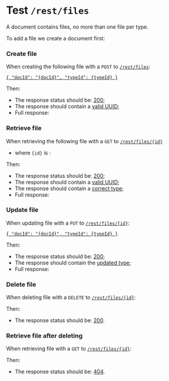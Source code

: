 # Test `/rest/files`

A document contains files, no more than one file per type.

[ ](- "#docId=createDocument()")
[ ](- "#typeId=getTypeId()")
[ ](- "#fooTypeId=getFooTypeId()")

To add a file we create a document first: [ ](- "c:echo=#docId")

### Create file
When creating the following file with a `POST` to [`/rest/files`](- "#createEndpoint"):

[```{
  "docId": "{docId}", "typeId": {typeId}
}```](- "#newEntity")

[ ](- "#createResult=create(#createEndpoint, #newEntity, #docId, #typeId)")

Then:

 - The response status should be: [200](- "?=#createResult.status");
 - The response should contain a [valid UUID](- "?=#createResult.validUuid");
 - Full response:
 
[ ](- "ext:embed=#createResult.body")

### Retrieve file
When retrieving the following file with a `GET` to [`/rest/files/{id}`](- "#getEndpoint") 

 - where `{id}` is [ ](- "c:echo=#createResult.id"):

[ ](- "#retrieveResult=retrieve(#getEndpoint, #createResult.id)")

Then:

 - The response status should be: [200](- "?=#retrieveResult.status");
 - The response should contain a [valid UUID](- "?=#retrieveResult.validUuid");
 - The response should contain a [correct type](- "?=#retrieveResult.correctType");
 - Full response:

[ ](- "ext:embed=#retrieveResult.body")

### Update file
When updating file [ ](- "c:echo=#createResult.id") with a `PUT` to [`/rest/files/{id}`](- "#updateEndpoint"):

[```{
  "docId": "{docId}", "typeId": {typeId}
}```](- "#updatedEntity")


[ ](- "#updateResult=update(#updateEndpoint, #createResult.id, #updatedEntity, #docId, #fooTypeId)")

Then:

 - The response status should be: [200](- "?=#updateResult.status");
 - The response should contain the [updated type](- "?=#updateResult.updatedType");
 - Full response:

[ ](- "ext:embed=#updateResult.body")

### Delete file
When deleting file [ ](- "c:echo=#createResult.id") with a `DELETE` to [`/rest/files/{id}`](- "#deleteEndpoint"):

[ ](- "#deleteResult=delete(#deleteEndpoint, #createResult.id)")

Then:

 - The response status should be: [200](- "?=#deleteResult.status").

### Retrieve file after deleting
When retrieving file [ ](- "c:echo=#createResult.id") with a `GET` to [`/rest/files/{id}`](- "#getEndpoint"):

[ ](- "#retrieveAfterDeleteResult=getAfterDelete(#getEndpoint, #createResult.id)")

Then:

 - The response status should be: [404](- "?=#retrieveAfterDeleteResult.status").


